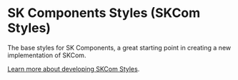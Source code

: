 # SK Components Styles (SKCom Styles)

The base styles for SK Components, a great starting point in creating a new implementation of SKCom.

[Learn more about developing SKCom Styles](https://docs.google.com/document/d/1ks5DrzfC_xLg48EFtZALoVQpJpxhsK2It3GDhAhZCcE/edit?usp=sharing#heading=h.hr8l4loii3oo).
